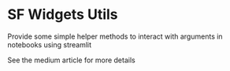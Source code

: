 # SF Widgets Utils

Provide some simple helper methods to interact with arguments in notebooks using streamlit

See the medium article for more details
